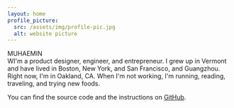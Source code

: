 ```yaml
---
layout: home
profile_picture:
  src: /assets/img/profile-pic.jpg
  alt: website picture
---
```


<p>
MUHAEMIN
<br>
  WI'm a product designer, engineer, and entrepreneur. I grew up in Vermont and have lived in Boston, New York, and San Francisco, and Guangzhou. Right now, I'm in Oakland, CA. When I'm not working, I'm running, reading, traveling, and trying new foods.

</p>

<p>
  You can find the source code and the instructions on <a href="https://github.com/eliottvincent/bay">GitHub</a>.
</p>
